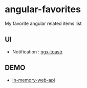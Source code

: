 # angular-favorites
My favorite angular related items list

## UI

- Notification : [ngx-toastr](https://github.com/scttcper/ngx-toastr)

## DEMO

- [in-memory-web-api](https://github.com/angular/in-memory-web-api)
